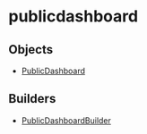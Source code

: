 # publicdashboard

## Objects

 * <span class="badge object-type-interface"></span> [PublicDashboard](./object-PublicDashboard.md)
## Builders

 * <span class="badge builder"></span> [PublicDashboardBuilder](./builder-PublicDashboardBuilder.md)

